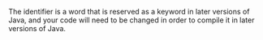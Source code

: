 The identifier is a word that is reserved as a keyword in later versions of Java, and your code will need to be changed in order to compile it in later versions of Java.